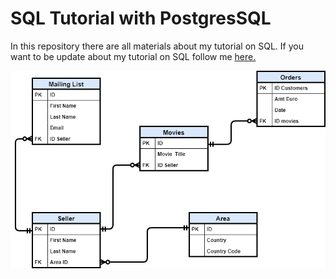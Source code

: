 # SQL Tutorial with PostgresSQL

In this repository there are all materials about my tutorial on SQL.
If you want to be update about my tutorial on SQL follow me [here.](https://towardsdatascience.com/tagged/Sql%20Tutorial)


![alt text](ERD.png "Entity Relationship Diagram")
